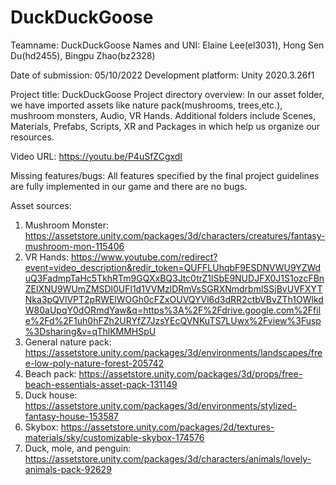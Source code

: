# DuckDuckGoose

Teamname: DuckDuckGoose
Names and UNI: Elaine Lee(el3031), Hong Sen Du(hd2455), Bingpu Zhao(bz2328)

Date of submission: 05/10/2022
Development platform: Unity 2020.3.26f1

Project title: DuckDuckGoose
Project directory overview: In our asset folder, we have imported assets like nature pack(mushrooms, trees,etc.), mushroom monsters, Audio, VR Hands. 
Additional folders include Scenes, Materials, Prefabs, Scripts, XR and Packages in which help us organize our resources.

Video URL: https://youtu.be/P4uSfZCgxdI

Missing features/bugs: All features specified by the final project guidelines are fully implemented in our game and there are no bugs.

Asset sources: 
1. Mushroom Monster: https://assetstore.unity.com/packages/3d/characters/creatures/fantasy-mushroom-mon-115406
2. VR Hands: https://www.youtube.com/redirect?event=video_description&redir_token=QUFFLUhqbF9ESDNVWU9YZWduQ3FadmpTaHc5TkhRTm9GQXxBQ3Jtc0trZ1lSbE9NUDJFX0J1S1ozcFBnZElXNU9WUmZMSDl0UFl1d1VVMzlDRmVsSGRXNmdrbmlSSjBvUVFXYTNka3pQVlVPT2pRWElWOGh0cFZxOUVQYVl6d3dRR2ctbVBvZTh1OWlkdW80aUpqY0dORmdYaw&q=https%3A%2F%2Fdrive.google.com%2Ffile%2Fd%2F1uh0hFZh2URYfZ7JzsYEcQVNKuTS7LUwx%2Fview%3Fusp%3Dsharing&v=qThlKMMHSpU
3. General nature pack: https://assetstore.unity.com/packages/3d/environments/landscapes/free-low-poly-nature-forest-205742
4. Beach pack: https://assetstore.unity.com/packages/3d/props/free-beach-essentials-asset-pack-131149
6. Duck house: https://assetstore.unity.com/packages/3d/environments/stylized-fantasy-house-153587
7. Skybox: https://assetstore.unity.com/packages/2d/textures-materials/sky/customizable-skybox-174576
8. Duck, mole, and penguin: https://assetstore.unity.com/packages/3d/characters/animals/lovely-animals-pack-92629
